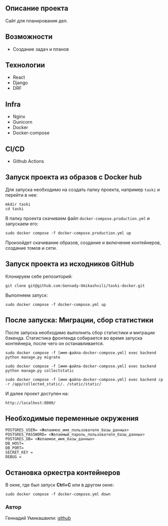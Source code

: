 ## Описание проекта

Сайт для планирования дел.

## Возможности
- Создание задач и планов 

## Технологии
- React
- Django
- DRF

## Infra
- Nginx
- Gunicorn
- Docker
- Docker-compose

## CI/CD
- Github Actions

## Запуск проекта из образов с Docker hub

Для запуска необходимо на создать папку проекта, например `taski` и перейти в нее:

```shell notranslate position-relative overflow-auto
mkdir taski
cd taski
```

В папку проекта скачиваем файл `docker-compose.production.yml` и запускаем его:

```shell notranslate position-relative overflow-auto
sudo docker compose -f docker-compose.production.yml up
```

Произойдет скачивание образов, создание и включение контейнеров, создание томов и сети.

## Запуск проекта из исходников GitHub

Клонируем себе репозиторий:

```shell notranslate position-relative overflow-auto
git clone git@github.com:Gennady-Umikashvili/taski-docker.git
```

Выполняем запуск:

```shell notranslate position-relative overflow-auto
sudo docker compose -f docker-compose.yml up
```

## После запуска: Миграции, сбор статистики

После запуска необходимо выполнить сбор статистики и миграции бэкенда. Статистика фронтенда собирается во время запуска контейнера, после чего он останавливается.

```shell notranslate position-relative overflow-auto
sudo docker compose -f [имя-файла-docker-compose.yml] exec backend python manage.py migrate

sudo docker compose -f [имя-файла-docker-compose.yml] exec backend python manage.py collectstatic

sudo docker compose -f [имя-файла-docker-compose.yml] exec backend cp -r /app/collected_static/. /static/static/
```

И далее проект доступен на:

```
http://localhost:8000/
```

## Необходимые переменные окружения

```shell notranslate position-relative overflow-auto
POSTGRES_USER= <Желаемое_имя_пользователя_базы_данных>
POSTGRES_PASSWORD= <Желаемый_пароль_пользователя_базы_данных>
POSTGRES_DB= <Желаемое_имя_базы_данных>
DB_HOST=
DB_PORT= 
SECRET_KEY = 
DEBUG = 
```

## Остановка оркестра контейнеров

В окне, где был запуск **Ctrl+С** или в другом окне:

```shell notranslate position-relative overflow-auto
sudo docker compose -f docker-compose.yml down
```
### Автор
Геннадий Умикашвили: [github](https://github.com/Gennady-Umikashvili)
